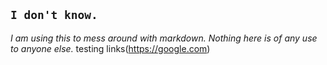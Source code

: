 `I don't know.`
---------------
*I am using this to mess around with markdown. Nothing here is of any use to anyone else.*
testing links(https://google.com)
